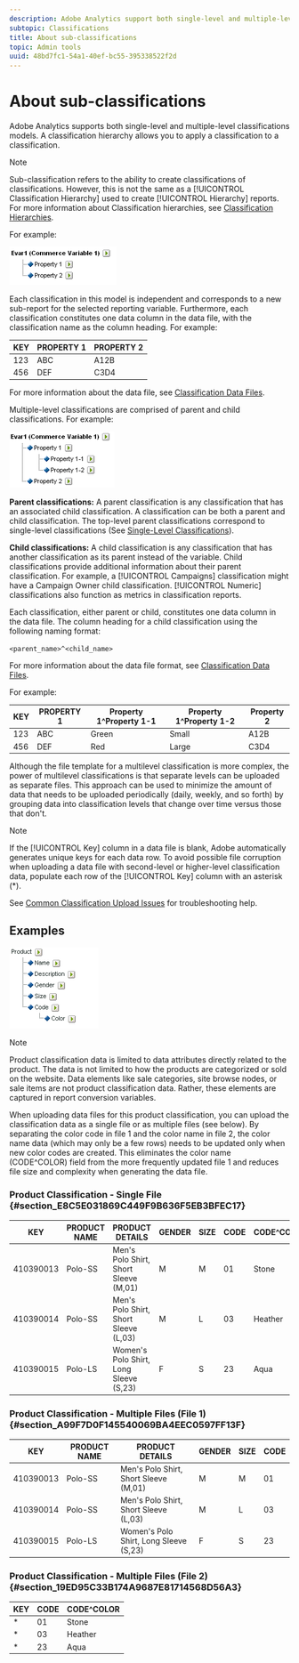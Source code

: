 ```yaml
---
description: Adobe Analytics support both single-level and multiple-level classifications models. A classification hierarchy allows you to apply a classification to a classification.
subtopic: Classifications
title: About sub-classifications
topic: Admin tools
uuid: 48bd7fc1-54a1-40ef-bc55-395338522f2d
---
```


# About sub-classifications

Adobe Analytics supports both single-level and multiple-level classifications models. A classification hierarchy allows you to apply a classification to a classification.

>[!NOTE]
>
>Sub-classification refers to the ability to create classifications of classifications. However, this is not the same as a [!UICONTROL Classification Hierarchy] used to create [!UICONTROL Hierarchy] reports. For more information about Classification hierarchies, see [Classification Hierarchies](classification-hierarchies.md).

For example:

![](assets/single-level-popup-C.png)

Each classification in this model is independent and corresponds to a new sub-report for the selected reporting variable. Furthermore, each classification constitutes one data column in the data file, with the classification name as the column heading. For example: 

|  KEY  | PROPERTY 1  | PROPERTY 2  |
|---|---|---|
|  123  | ABC  | A12B  |
|  456  | DEF  | C3D4  |

For more information about the data file, see [Classification Data Files](/help/components/classifications/c-classifications-importer/c-saint-data-files.md).

Multiple-level classifications are comprised of parent and child classifications. For example:

![](assets/Multi-Level-Class-popup.png)

**Parent classifications:** A parent classification is any classification that has an associated child classification. A classification can be both a parent and child classification. The top-level parent classifications correspond to single-level classifications (See [Single-Level Classifications](/help/components/classifications/c-sub-classifications.md)).

**Child classifications:** A child classification is any classification that has another classification as its parent instead of the variable. Child classifications provide additional information about their parent classification. For example, a [!UICONTROL Campaigns] classification might have a Campaign Owner child classification. [!UICONTROL Numeric] classifications also function as metrics in classification reports.

Each classification, either parent or child, constitutes one data column in the data file. The column heading for a child classification using the following naming format:

`<parent_name>^<child_name>`

For more information about the data file format, see [Classification Data Files](/help/components/classifications/c-classifications-importer/c-saint-data-files.md).

For example: 

|  KEY  | PROPERTY 1  | Property 1&Hat;Property 1-1  | Property 1&Hat;Property 1-2  | Property 2  |
|---|---|---|---|---|
|  123  | ABC  | Green  | Small  | A12B  |
|  456  | DEF  | Red  | Large  | C3D4  |

Although the file template for a multilevel classification is more complex, the power of multilevel classifications is that separate levels can be uploaded as separate files. This approach can be used to minimize the amount of data that needs to be uploaded periodically (daily, weekly, and so forth) by grouping data into classification levels that change over time versus those that don't.

>[!NOTE]
>
>If the [!UICONTROL Key] column in a data file is blank, Adobe automatically generates unique keys for each data row. To avoid possible file corruption when uploading a data file with second-level or higher-level classification data, populate each row of the [!UICONTROL Key] column with an asterisk (&#42;).

See [Common Classification Upload Issues](https://helpx.adobe.com/analytics/kb/common-saint-upload-issues.html) for troubleshooting help.

## Examples

![](assets/sample-product-classifications.png)

>[!NOTE]
>
>Product classification data is limited to data attributes directly related to the product. The data is not limited to how the products are categorized or sold on the website. Data elements like sale categories, site browse nodes, or sale items are not product classification data. Rather, these elements are captured in report conversion variables.

When uploading data files for this product classification, you can upload the classification data as a single file or as multiple files (see below). By separating the color code in file 1 and the color name in file 2, the color name data (which may only be a few rows) needs to be updated only when new color codes are created. This eliminates the color name (CODE&Hat;COLOR) field from the more frequently updated file 1 and reduces file size and complexity when generating the data file.

### Product Classification - Single File {#section_E8C5E031869C449F9B636F5EB3BFEC17}

|  KEY  | PRODUCT NAME  | PRODUCT DETAILS  | GENDER  | SIZE  | CODE  | CODE&Hat;COLOR  |
|---|---|---|---|---|---|---|
|  410390013  | Polo-SS  | Men's Polo Shirt, Short Sleeve (M,01)  | M  | M  | 01  | Stone  |
|  410390014  | Polo-SS  | Men's Polo Shirt, Short Sleeve (L,03)  | M  | L  | 03  | Heather  |
|  410390015  | Polo-LS  | Women's Polo Shirt, Long Sleeve (S,23)  | F  | S  | 23  | Aqua  |

### Product Classification - Multiple Files (File 1) {#section_A99F7D0F145540069BA4EEC0597FF13F}

|  KEY  | PRODUCT NAME  | PRODUCT DETAILS  | GENDER  | SIZE  | CODE  |
|---|---|---|---|---|---|
|  410390013  | Polo-SS  | Men's Polo Shirt, Short Sleeve (M,01)  | M  | M  | 01  |
|  410390014  | Polo-SS  | Men's Polo Shirt, Short Sleeve (L,03)  | M  | L  | 03  |
|  410390015  | Polo-LS  | Women's Polo Shirt, Long Sleeve (S,23)  | F  | S  | 23  |

### Product Classification - Multiple Files (File 2) {#section_19ED95C33B174A9687E81714568D56A3}

|  KEY  | CODE  | CODE&Hat;COLOR  |
|---|---|---|
|  &#42;  | 01  | Stone  |
|  &#42;  | 03  | Heather  |
|  &#42;  | 23  | Aqua  |
